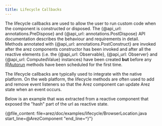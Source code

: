 ```yaml
---
title: Lifecycle Callbacks
---
```


The lifecycle callbacks are used to allow the user to run custom code when the component is constructed
or disposed. The {@api_url: annotations.PreDispose} and {@api_url: annotations.PostDispose} API documentation
describes the behaviour and requirements in detail. Methods annotated with {@api_url: annotations.PostConstruct}
are invoked after the arez components constructor has been invoked and after all the reactive elements (i.e. the
{@api_url: Observable}, {@api_url: Observer} and {@api_url: ComputedValue} instances) have been created **but**
before any [@Autorun](at_autorun.md) methods have been scheduled for the first time.

The lifecycle callbacks are typically used to integrate with the native platform. On the web platform, the
lifecycle methods are often used to add and remove event listeners so that the Arez component can update Arez
state when an event occurs.

Below is an example that was extracted from a reactive component that exposed the "hash" part of the url as
reactive state.

{@file_content: file=arez/doc/examples/lifecycle/BrowserLocation.java start_line=@ArezComponent "end_line=^}"}
